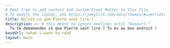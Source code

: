 ```yaml
---
# Feel free to add content and custom Front Matter to this file.
# To modify the layout, see https://jekyllrb.com/docs/themes/#overriding-theme-defaults
title: Qu'est ce que Pierre veut lire ?
description: >- # this means to ignore newlines until "baseurl:"
  Tu te demamandes ce que Pierre veut lire ? Tu es au bon endroit !
baseUrl: /what-i-want-to-read
layout: main
---
```

